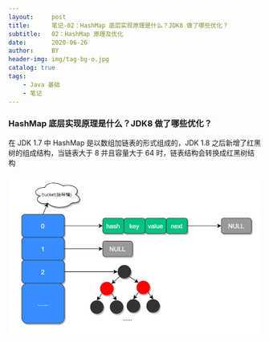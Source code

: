 ```yaml
---
layout:     post
title:      笔记-02：HashMap 底层实现原理是什么？JDK8 做了哪些优化？
subtitle:   02：HashMap 原理及优化
date:       2020-06-26
author:     BY
header-img: img/tag-bg-o.jpg
catalog: true
tags:
    - Java 基础
    - 笔记
---
```


### HashMap 底层实现原理是什么？JDK8 做了哪些优化？

在 JDK 1.7 中 HashMap 是以数组加链表的形式组成的，JDK 1.8 之后新增了红黑树的组成结构，当链表大于 8 并且容量大于 64 时，链表结构会转换成红黑树结构

![](https://github.com/nannan-web/nannan-web.github.io/blob/master/img/hashMap_1.png?raw=true)